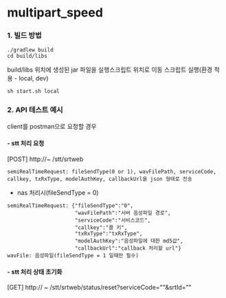 # multipart_speed

### 1. 빌드 방법
```
./gradlew build
cd build/libs
```
build/libs 위치에 생성된 jar 파일을 실행스크립트 위치로 이동
스크립트 실행(환경 적용 - local, dev)
```
sh start.sh local
```
### 2. API 테스트 예시
client를 postman으로 요청할 경우

#### - stt 처리 요청
[POST] http://~ /stt/srtweb
```
semiRealTimeRequest: fileSendType(0 or 1), wavFilePath, serviceCode, callkey, txRxType, modelAuthKey, callbackUrl을 json 형태로 전송
```
- nas 처리시(fileSendType = 0)
```
semiRealTimeRequest: {"fileSendType":"0",
                      "wavFilePath":"서버 음성파일 경로",
                      "serviceCode":"서비스코드",
                      "callkey":"콜 키",
                      "txRxType":"txRxType",
                      "modelAuthKey":"음성파일에 대한 md5값",
                      "callbackUrl":"callback 처리할 url"}
wavFile: 음성파일(fileSendType = 1 일때만 필수)
```

#### - stt 처리 상태 초기화
[GET] http:// ~ /stt/srtweb/status/reset?serviceCode=""&srtId=""

